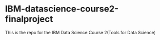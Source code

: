 # IBM-datascience-course2-finalproject
This is the repo for the IBM Data Science Course 2(Tools for Data Science)
